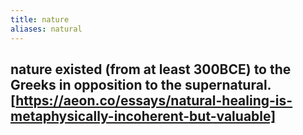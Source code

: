 ```yaml
---
title: nature
aliases: natural
---
```


## nature existed (from at least 300BCE) to the Greeks in opposition to the supernatural. [https://aeon.co/essays/natural-healing-is-metaphysically-incoherent-but-valuable]
